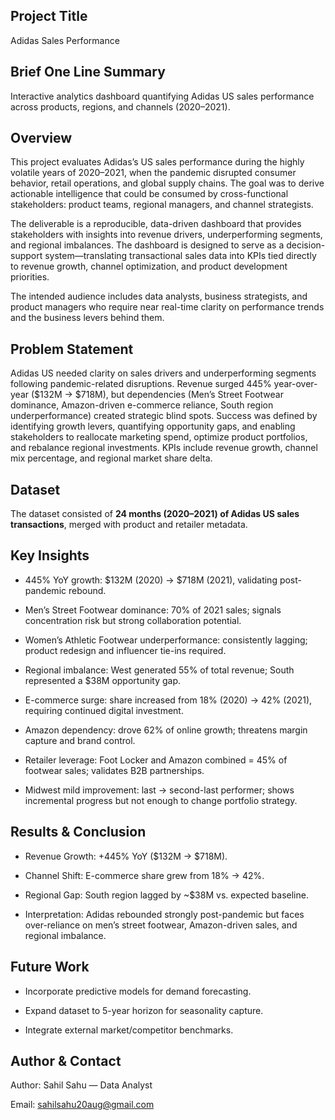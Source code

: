 ## Project Title
Adidas Sales Performance

## Brief One Line Summary
Interactive analytics dashboard quantifying Adidas US sales performance across products, regions, and channels (2020–2021).

## Overview
This project evaluates Adidas’s US sales performance during the highly volatile years of 2020–2021, when the pandemic disrupted consumer behavior, retail operations, and global supply chains. The goal was to derive actionable intelligence that could be consumed by cross-functional stakeholders: product teams, regional managers, and channel strategists.  

The deliverable is a reproducible, data-driven dashboard that provides stakeholders with insights into revenue drivers, underperforming segments, and regional imbalances. The dashboard is designed to serve as a decision-support system—translating transactional sales data into KPIs tied directly to revenue growth, channel optimization, and product development priorities.  

The intended audience includes data analysts, business strategists, and product managers who require near real-time clarity on performance trends and the business levers behind them.  

## Problem Statement
Adidas US needed clarity on sales drivers and underperforming segments following pandemic-related disruptions. Revenue surged 445% year-over-year ($132M → $718M), but dependencies (Men’s Street Footwear dominance, Amazon-driven e-commerce reliance, South region underperformance) created strategic blind spots. Success was defined by identifying growth levers, quantifying opportunity gaps, and enabling stakeholders to reallocate marketing spend, optimize product portfolios, and rebalance regional investments. KPIs include revenue growth, channel mix percentage, and regional market share delta.

## Dataset
The dataset consisted of **24 months (2020–2021) of Adidas US sales transactions**, merged with product and retailer metadata. 

## Key Insights

* 445% YoY growth: $132M (2020) → $718M (2021), validating post-pandemic rebound.

* Men’s Street Footwear dominance: 70% of 2021 sales; signals concentration risk but strong collaboration potential.

* Women’s Athletic Footwear underperformance: consistently lagging; product redesign and influencer tie-ins required.

* Regional imbalance: West generated 55% of total revenue; South represented a $38M opportunity gap.

* E-commerce surge: share increased from 18% (2020) → 42% (2021), requiring continued digital investment.

* Amazon dependency: drove 62% of online growth; threatens margin capture and brand control.

* Retailer leverage: Foot Locker and Amazon combined = 45% of footwear sales; validates B2B partnerships.

* Midwest mild improvement: last → second-last performer; shows incremental progress but not enough to change portfolio strategy.

## Results & Conclusion

* Revenue Growth: +445% YoY ($132M → $718M).

* Channel Shift: E-commerce share grew from 18% → 42%.

* Regional Gap: South region lagged by ~$38M vs. expected baseline.

* Interpretation: Adidas rebounded strongly post-pandemic but faces over-reliance on men’s street footwear, Amazon-driven sales, and regional imbalance.

## Future Work

* Incorporate predictive models for demand forecasting.

* Expand dataset to 5-year horizon for seasonality capture.

* Integrate external market/competitor benchmarks.

## Author & Contact

Author: Sahil Sahu — Data Analyst

Email: sahilsahu20aug@gmail.com
